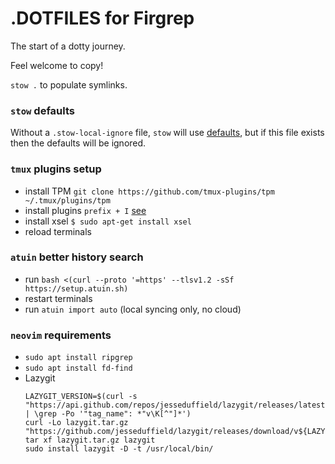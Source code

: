 # .DOTFILES for Firgrep

The start of a dotty journey.

Feel welcome to copy!

`stow .` to populate symlinks.

### `stow` defaults

Without a `.stow-local-ignore` file, `stow` will use [defaults](https://www.gnu.org/software/stow/manual/stow.html#Ignore-Lists), but if this file exists then the defaults will be ignored.

### `tmux` plugins setup

- install TPM `git clone https://github.com/tmux-plugins/tpm ~/.tmux/plugins/tpm`
- install plugins `prefix + I` [see](https://github.com/tmux-plugins/tpm?tab=readme-ov-file#installing-plugins)
- install xsel `$ sudo apt-get install xsel`
- reload terminals

### `atuin` better history search

- run `bash <(curl --proto '=https' --tlsv1.2 -sSf https://setup.atuin.sh)`
- restart terminals
- run `atuin import auto` (local syncing only, no cloud)

### `neovim` requirements

- `sudo apt install ripgrep`
- `sudo apt install fd-find`
- Lazygit
  ```
  LAZYGIT_VERSION=$(curl -s "https://api.github.com/repos/jesseduffield/lazygit/releases/latest" | \grep -Po '"tag_name": *"v\K[^"]*')
  curl -Lo lazygit.tar.gz "https://github.com/jesseduffield/lazygit/releases/download/v${LAZYGIT_VERSION}/lazygit_${LAZYGIT_VERSION}_Linux_x86_64.tar.gz"
  tar xf lazygit.tar.gz lazygit
  sudo install lazygit -D -t /usr/local/bin/
  ```

